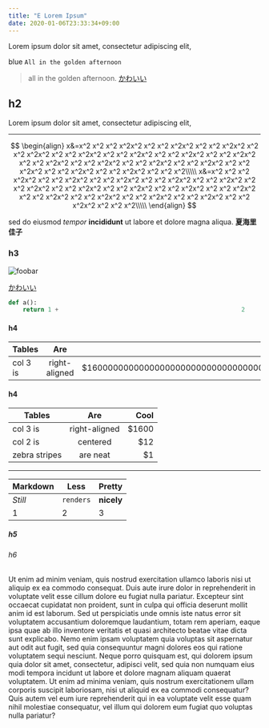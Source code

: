 ```yaml
---
title: "E Lorem Ipsum"
date: 2020-01-06T23:33:34+09:00
---
```


Lorem ipsum dolor sit amet, consectetur adipiscing elit, 
<!--more-->

blue `All in the golden afternoon`

> all in the golden afternoon. [かわいい](https://photohito.k-img.com/uploads/photo132/user131371/6/4/6493fbd645ab0adcc17578a77e1c549d/6493fbd645ab0adcc17578a77e1c549d_m.jpg)

## h2
Lorem ipsum dolor sit amet, consectetur adipiscing elit, 

---

$$
\begin{align}
x&=x^2 x^2 x^2 x^2x^2 x^2 x^2 x^2x^2 x^2 x^2 x^2x^2 x^2 x^2 x^2x^2 x^2 x^2 x^2x^2 x^2 x^2 x^2x^2 x^2 x^2 x^2x^2 x^2 x^2 x^2x^2 x^2 x^2 x^2x^2 x^2 x^2 x^2x^2 x^2 x^2 x^2x^2 x^2 x^2 x^2x^2 x^2 x^2 x^2x^2 x^2 x^2 x^2x^2 x^2 x^2 x^2x^2 x^2 x^2 x^2\\\\\
x&=x^2 x^2 x^2 x^2x^2 x^2 x^2 x^2x^2 x^2 x^2 x^2x^2 x^2 x^2 x^2x^2 x^2 x^2 x^2x^2 x^2 x^2 x^2x^2 x^2 x^2 x^2x^2 x^2 x^2 x^2x^2 x^2 x^2 x^2x^2 x^2 x^2 x^2x^2 x^2 x^2 x^2x^2 x^2 x^2 x^2x^2 x^2 x^2 x^2x^2 x^2 x^2 x^2x^2 x^2 x^2 x^2x^2 x^2 x^2 x^2\\\\\
\end{align}
$$

sed do eiusmod *tempor* **incididunt** ut labore et dolore magna aliqua.
**夏海里佳子** 

### h3
![foobar](https://photohito.k-img.com/uploads/photo93/user92824/c/3/c3553bec5c7fc4a220f52308583823fb/c3553bec5c7fc4a220f52308583823fb_m.jpg)

[かわいい](https://photohito.k-img.com/uploads/photo93/user92824/c/3/c3553bec5c7fc4a220f52308583823fb/c3553bec5c7fc4a220f52308583823fb_m.jpg)

```python
def a():
    return 1 +                                                   2
```


#### h4

| Tables        | Are           | Cool  |
| ------------- |:-------------:| -----:|
| col 3 is      | right-aligned | $160000000000000000000000000000000000000000000000000000000000000|

#### h4

| Tables        | Are           | Cool  |
| ------------- |:-------------:| -----:|
| col 3 is      | right-aligned | $1600 |
| col 2 is      | centered      |   $12 |
| zebra stripes | are neat      |    $1 |

---

Markdown | Less | Pretty
--- | --- | ---
*Still* | `renders` | **nicely**
1 | 2 | 3

##### h5

###### h6
Ut enim ad minim veniam, quis nostrud exercitation ullamco laboris nisi ut aliquip ex ea commodo consequat.
Duis aute irure dolor in reprehenderit in voluptate velit esse cillum dolore eu fugiat nulla pariatur.
Excepteur sint occaecat cupidatat non proident, sunt in culpa qui officia deserunt mollit anim id est laborum.
Sed ut perspiciatis unde omnis iste natus error sit voluptatem accusantium doloremque laudantium,
totam rem aperiam,
eaque ipsa quae ab illo inventore veritatis et quasi architecto beatae vitae dicta sunt explicabo.
Nemo enim ipsam voluptatem quia voluptas sit aspernatur aut odit aut fugit, sed quia consequuntur magni dolores eos qui ratione voluptatem sequi nesciunt.
Neque porro quisquam est, qui dolorem ipsum quia dolor sit amet, consectetur, adipisci velit,
sed quia non numquam eius modi tempora incidunt ut labore et dolore magnam aliquam quaerat voluptatem.
Ut enim ad minima veniam, quis nostrum exercitationem ullam corporis suscipit laboriosam,
nisi ut aliquid ex ea commodi consequatur?
Quis autem vel eum iure reprehenderit qui in ea voluptate velit esse quam nihil molestiae consequatur,
vel illum qui dolorem eum fugiat quo voluptas nulla pariatur?